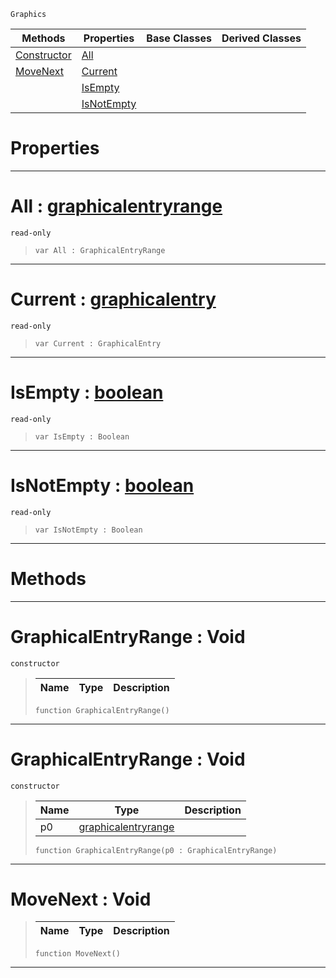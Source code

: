  `Graphics`

|Methods|Properties|Base Classes|Derived Classes|
|---|---|---|---|
|[ Constructor](https://github.com/zeroengineteam/ZeroDocs/blob/master/code_reference/class_reference/graphicalentryrange.markdown#graphicalentryrange-void)|[ All](https://github.com/zeroengineteam/ZeroDocs/blob/master/code_reference/class_reference/graphicalentryrange.markdown#all-zero-engine-document)| | |
|[ MoveNext](https://github.com/zeroengineteam/ZeroDocs/blob/master/code_reference/class_reference/graphicalentryrange.markdown#movenext-void)|[ Current](https://github.com/zeroengineteam/ZeroDocs/blob/master/code_reference/class_reference/graphicalentryrange.markdown#current-zero-engine-docu)| | |
| |[ IsEmpty](https://github.com/zeroengineteam/ZeroDocs/blob/master/code_reference/class_reference/graphicalentryrange.markdown#isempty-zero-engine-docu)| | |
| |[ IsNotEmpty](https://github.com/zeroengineteam/ZeroDocs/blob/master/code_reference/class_reference/graphicalentryrange.markdown#isnotempty-zero-engine-d)| | |


 #  Properties


---  
 #  All : [graphicalentryrange](https://github.com/zeroengineteam/ZeroDocs/blob/master/code_reference/class_reference/graphicalentryrange.markdown)

 `read-only`

> 
> ``` lang=cpp, name=Nada
> var All : GraphicalEntryRange


---  
 #  Current : [graphicalentry](https://github.com/zeroengineteam/ZeroDocs/blob/master/code_reference/class_reference/graphicalentry.markdown)

 `read-only`

> 
> ``` lang=cpp, name=Nada
> var Current : GraphicalEntry


---  
 #  IsEmpty : [boolean](https://github.com/zeroengineteam/ZeroDocs/blob/master/code_reference/nada_base_types/boolean.markdown)

 `read-only`

> 
> ``` lang=cpp, name=Nada
> var IsEmpty : Boolean


---  
 #  IsNotEmpty : [boolean](https://github.com/zeroengineteam/ZeroDocs/blob/master/code_reference/nada_base_types/boolean.markdown)

 `read-only`

> 
> ``` lang=cpp, name=Nada
> var IsNotEmpty : Boolean


---  
 #  Methods


---  
 #  GraphicalEntryRange : Void

 `constructor`

> 
> |Name|Type|Description|
> |---|---|---|
> ``` lang=cpp, name=Nada
> function GraphicalEntryRange()
> ``` 


---  
 #  GraphicalEntryRange : Void

 `constructor`

> 
> |Name|Type|Description|
> |---|---|---|
> |p0|[graphicalentryrange](https://github.com/zeroengineteam/ZeroDocs/blob/master/code_reference/class_reference/graphicalentryrange.markdown)| |
> ``` lang=cpp, name=Nada
> function GraphicalEntryRange(p0 : GraphicalEntryRange)
> ``` 


---  
 #  MoveNext : Void

> 
> |Name|Type|Description|
> |---|---|---|
> ``` lang=cpp, name=Nada
> function MoveNext()
> ``` 


---  
 

 